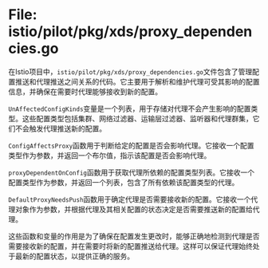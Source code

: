 # File: istio/pilot/pkg/xds/proxy_dependencies.go

在Istio项目中，`istio/pilot/pkg/xds/proxy_dependencies.go`文件包含了管理配置推送和代理推送之间关系的代码。它主要用于解析和维护代理可受其影响的配置信息，并确保在需要时代理能够接收到新的配置。

`UnAffectedConfigKinds`变量是一个列表，用于存储对代理不会产生影响的配置类型。这些配置类型包括集群、网络过滤器、运输层过滤器、监听器和代理群集，它们不会触发代理推送新的配置。

`ConfigAffectsProxy`函数用于判断给定的配置是否会影响代理。它接收一个配置类型作为参数，并返回一个布尔值，指示该配置是否会影响代理。

`proxyDependentOnConfig`函数用于获取代理所依赖的配置类型列表。它接收一个配置类型作为参数，并返回一个列表，包含了所有依赖该配置类型的代理。

`DefaultProxyNeedsPush`函数用于确定代理是否需要接收新的配置。它接收一个代理对象作为参数，并根据代理及其相关配置的状态决定是否需要推送新的配置给代理。

这些函数和变量的作用是为了确保在配置发生更改时，能够正确地检测到代理是否需要接收新的配置，并在需要时将新的配置推送给代理。这样可以保证代理始终处于最新的配置状态，以提供正确的服务。

